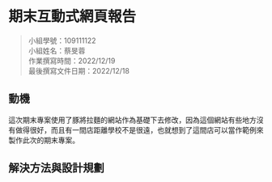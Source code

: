 ﻿# 期末互動式網頁報告
>
>小組學號：109111122
><br />
>小組姓名：蔡旻蓉
><br />
>作業撰寫時間：2022/12/19
><br />
>最後撰寫文件日期：2022/12/18
>


## 動機
這次期末專案使用了豚將拉麵的網站作為基礎下去修改，因為這個網站有些地方沒有做得很好，而且有一間店距離學校不是很遠，也就想到了這間店可以當作範例來製作此次的期末專案。
## 解決方法與設計規劃


